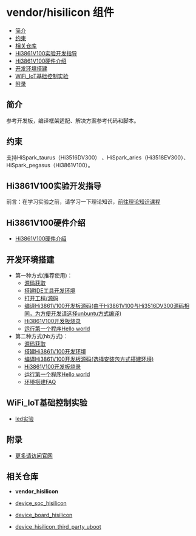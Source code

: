 # vendor/hisilicon 组件<a name="ZH-CN_TOPIC_0000001130275863"></a>

- [简介](#section469617221261)
- [约束](#section12212842173518)
- [相关仓库](#section641143415335)
- [Hi3861V100实验开发指导](#ZH-CN_TOPIC_0000001130176841)
- [Hi3861V100硬件介绍](#section11660541593)
- [开发环境搭建](#section11660541593)
- [WiFi_IoT基础控制实验](#section11660541593)
- [附录](#section11660541593)

## 简介<a name="section469617221261"></a>

参考开发板，编译框架适配、解决方案参考代码和脚本。

## 约束<a name="section12212842173518"></a>

支持HiSpark\_taurus（Hi3516DV300） 、HiSpark\_aries（Hi3518EV300）、HiSpark\_pegasus（Hi3861V100）。

## Hi3861V100实验开发指导<a name="ZH-CN_TOPIC_0000001130176841"></a>

前言：在学习实验之前，请学习一下理论知识，[前往理论知识课程](http://developer.huawei.com/consumer/cn/training/course/introduction/C101641968823265204)

## Hi3861V100硬件介绍<a name="section11660541593"></a>

-    [Hi3861V100硬件介绍](http://gitee.com/openharmony/docs/blob/master/zh-cn/device-dev/quick-start/quickstart-lite-introduction-hi3861.md)

## 开发环境搭建<a name="section11660541593"></a>

-    第一种方式(推荐使用)：
     - [源码获取](https://device.harmonyos.com/cn/docs/documentation/guide/sourcecode-acquire-0000001050769927)
     - [搭建IDE工具开发环境](https://device.harmonyos.com/cn/docs/documentation/guide/ide-install-windows-ubuntu-0000001194073744)
     - [打开工程/源码](https://device.harmonyos.com/cn/docs/documentation/guide/open_project-0000001071680043)
     - [编译Hi3861V100开发板源码(由于Hi3861V100与Hi3516DV300源码相同，为方便开发请选择unbuntu方式编译)](https://device.harmonyos.com/cn/docs/documentation/guide/ide-hi3861v100-compile-0000001192526021)
     - [Hi3861V100开发板烧录](https://device.harmonyos.com/cn/docs/documentation/guide/ide-hi3861-upload-0000001051668683)
     - [运行第一个程序Hello world](http://gitee.com/openharmony/docs/blob/master/zh-cn/device-dev/quick-start/quickstart-lite-steps-hi3861-helloworld.md)
-    第二种方式(hb方式)：
     - [源码获取](https://gitee.com/openharmony/docs/blob/master/zh-cn/device-dev/quick-start/quickstart-lite-sourcecode-acquire.md)
     - [搭建Hi3861V100开发环境](https://gitee.com/openharmony/docs/blob/master/zh-cn/device-dev/quick-start/quickstart-lite-steps-hi3861-setting.md)
     - [编译Hi3861V100开发板源码(选择安装包方式搭建环境)](https://gitee.com/openharmony/docs/blob/master/zh-cn/device-dev/quick-start/quickstart-lite-steps-hi3861-building.md)
     - [Hi3861V100开发板烧录](http://gitee.com/openharmony/docs/blob/master/zh-cn/device-dev/quick-start/quickstart-lite-steps-hi3861-burn.md)
     - [运行第一个程序Hello world](http://gitee.com/openharmony/docs/blob/master/zh-cn/device-dev/quick-start/quickstart-lite-steps-hi3861-helloworld.md)
     - [环境搭建FAQ](http://gitee.com/openharmony/docs/blob/master/zh-cn/device-dev/quick-start/quickstart-lite-steps-hi3861-faqs.md)


## WiFi_IoT基础控制实验<a name="section11660541593"></a>

- [led实验](https://gitee.com/openharmony/docs/blob/master/zh-cn/device-dev/guide/device-wlan-led-control.md)

## 附录<a name="section11660541593"></a>

- [更多请访问官网](https://www.hisilicon.com/cn/products/smart-iot/ShortRangeWirelessIOT/Hi3861V100)
## 相关仓库<a name="section641143415335"></a>

- **vendor_hisilicon**

- [device_soc_hisilicon](https://gitee.com/openharmony/device_soc_hisilicon)

- [device_board_hisilicon](https://gitee.com/openharmony/device_board_hisilicon)

- [device_hisilicon_third_party_uboot](https://gitee.com/openharmony/device_hisilicon_third_party_uboot)

